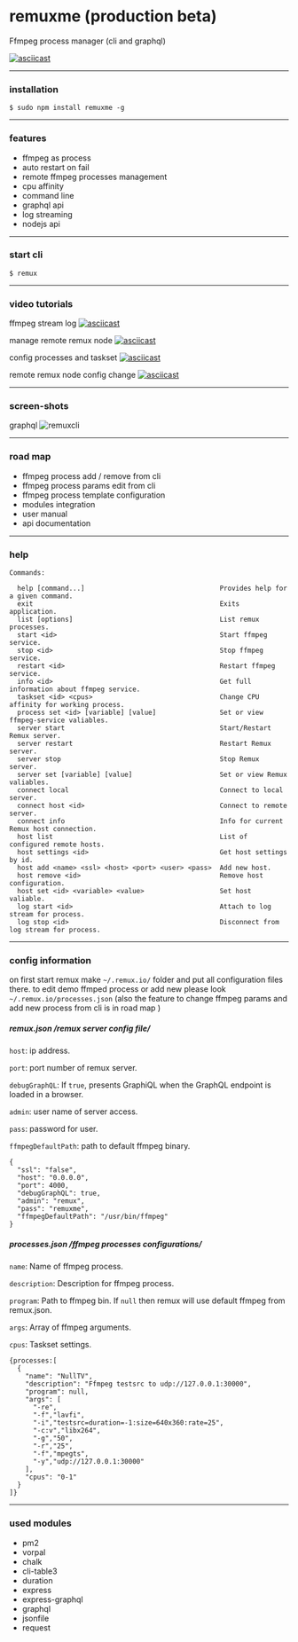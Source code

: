 # remuxme (production beta)
Ffmpeg process manager
(cli and graphql)


[![asciicast](https://asciinema.org/a/111578.png)](https://asciinema.org/a/111578)

---
### installation

```
$ sudo npm install remuxme -g
```

---
### features
- ffmpeg as process
- auto restart on fail
- remote ffmpeg processes management
- cpu affinity
- command line
- graphql api
- log streaming
- nodejs api

---
### start cli
```
$ remux
```
---
### video tutorials

ffmpeg stream log
[![asciicast](https://asciinema.org/a/111579.png)](https://asciinema.org/a/111579)

manage remote remux node
[![asciicast](https://asciinema.org/a/111586.png)](https://asciinema.org/a/111586)

config processes and taskset
[![asciicast](https://asciinema.org/a/111595.png)](https://asciinema.org/a/111595)

remote remux node config change
[![asciicast](https://asciinema.org/a/111600.png)](https://asciinema.org/a/111600)

---
### screen-shots

graphql
![remuxcli](https://raw.githubusercontent.com/remux-io/remuxme/master/img/graphql.png "remux graphql")

---
### road map
  - ffmpeg process add / remove from cli
  - ffmpeg process params edit from cli
  - ffmpeg process template configuration
  - modules integration
  - user manual
  - api documentation

---
### help
```
Commands:

  help [command...]                                  Provides help for a given command.
  exit                                               Exits application.
  list [options]                                     List remux processes.
  start <id>                                         Start ffmpeg service.
  stop <id>                                          Stop ffmpeg service.
  restart <id>                                       Restart ffmpeg service.
  info <id>                                          Get full information about ffmpeg service.
  taskset <id> <cpus>                                Change CPU affinity for working process.
  process set <id> [variable] [value]                Set or view ffmpeg-service valiables.
  server start                                       Start/Restart Remux server.
  server restart                                     Restart Remux server.
  server stop                                        Stop Remux server.
  server set [variable] [value]                      Set or view Remux valiables.
  connect local                                      Connect to local server.
  connect host <id>                                  Connect to remote server.
  connect info                                       Info for current Remux host connection.
  host list                                          List of configured remote hosts.
  host settings <id>                                 Get host settings by id.
  host add <name> <ssl> <host> <port> <user> <pass>  Add new host.
  host remove <id>                                   Remove host configuration.
  host set <id> <variable> <value>                   Set host valiable.
  log start <id>                                     Attach to log stream for process.
  log stop <id>                                      Disconnect from log stream for process.
```
---
### config information
on first start remux make `~/.remux.io/` folder and put all configuration files there.
to edit demo ffmped process or add new please look `~/.remux.io/processes.json`
(also the feature to change ffmpeg params and add new process from cli is in road map )

##### remux.json /remux server config file/
`host`: ip address.

`port`: port number of remux server.

`debugGraphQL`: If `true`, presents GraphiQL when the GraphQL endpoint is loaded in a browser.

`admin`: user name of server access.

`pass`: password for user.

`ffmpegDefaultPath`: path to default ffmpeg binary.

```
{
  "ssl": "false",
  "host": "0.0.0.0",
  "port": 4000,
  "debugGraphQL": true,
  "admin": "remux",
  "pass": "remuxme",
  "ffmpegDefaultPath": "/usr/bin/ffmpeg"
}
```

##### processes.json /ffmpeg processes configurations/
`name`: Name of ffmpeg process.

`description`: Description for ffmpeg process.

`program`: Path to ffmpeg bin. If `null` then remux will use default ffmpeg from remux.json.

`args`: Array of ffmpeg arguments.

`cpus`: Taskset settings.

```
{processes:[
  {
    "name": "NullTV",
    "description": "Ffmpeg testsrc to udp://127.0.0.1:30000",
    "program": null,
    "args": [
      "-re",
      "-f","lavfi",
      "-i","testsrc=duration=-1:size=640x360:rate=25",
      "-c:v","libx264",
      "-g","50",
      "-r","25",
      "-f","mpegts",
      "-y","udp://127.0.0.1:30000"
    ],
    "cpus": "0-1"
  }
]}
```
---
### used modules
  - pm2
  - vorpal
  - chalk
  - cli-table3
  - duration
  - express
  - express-graphql
  - graphql
  - jsonfile
  - request
